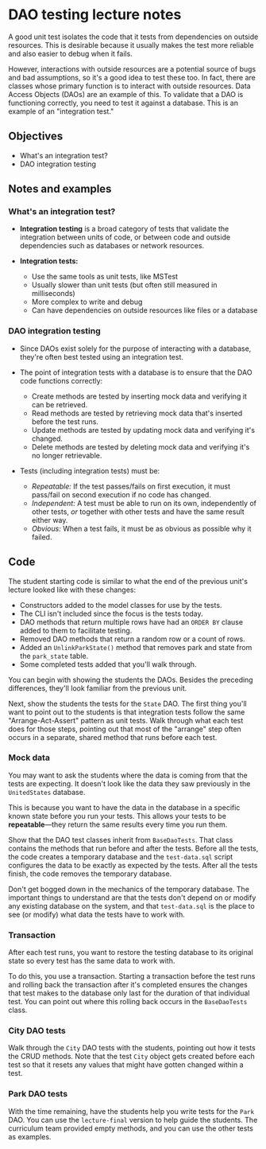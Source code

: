 # DAO testing lecture notes

A good unit test isolates the code that it tests from dependencies on outside resources. This is desirable because it usually makes the test more reliable and also easier to debug when it fails.

However, interactions with outside resources are a potential source of bugs and bad assumptions, so it's a good idea to test these too. In fact, there are classes whose primary function is to interact with outside resources. Data Access Objects (DAOs) are an example of this. To validate that a DAO is functioning correctly, you need to test it against a database. This is an example of an "integration test."

## Objectives

* What's an integration test?
* DAO integration testing

## Notes and examples

### What's an integration test?

- **Integration testing** is a broad category of tests that validate the integration between units of code, or between code and outside dependencies such as databases or network resources.

- **Integration tests:**
    - Use the same tools as unit tests, like MSTest
    - Usually slower than unit tests (but often still measured in milliseconds)
    - More complex to write and debug
    - Can have dependencies on outside resources like files or a database

### DAO integration testing

- Since DAOs exist solely for the purpose of interacting with a database, they're often best tested using an integration test.

- The point of integration tests with a database is to ensure that the DAO code functions correctly:
    * Create methods are tested by inserting mock data and verifying it can be retrieved.
    * Read methods are tested by retrieving mock data that's inserted before the test runs.
    * Update methods are tested by updating mock data and verifying it's changed.
    * Delete methods are tested by deleting mock data and verifying it's no longer retrievable.

- Tests (including integration tests) must be:
    - *Repeatable:* If the test passes/fails on first execution, it must pass/fail on second execution if no code has changed.
    - *Independent:* A test must be able to run on its own, independently of other tests, *or* together with other tests and have the same result either way.
    - *Obvious:* When a test fails, it must be as obvious as possible why it failed.

## Code

The student starting code is similar to what the end of the previous unit's lecture looked like with these changes:

* Constructors added to the model classes for use by the tests.
* The CLI isn't included since the focus is the tests today.
* DAO methods that return multiple rows have had an `ORDER BY` clause added to them to facilitate testing.
* Removed DAO methods that return a random row or a count of rows.
* Added an `UnlinkParkState()` method that removes park and state from the `park_state` table.
* Some completed tests added that you'll walk through.

You can begin with showing the students the DAOs. Besides the preceding differences, they'll look familiar from the previous unit.

Next, show the students the tests for the `State` DAO. The first thing you'll want to point out to the students is that integration tests follow the same "Arrange-Act-Assert" pattern as unit tests. Walk through what each test does for those steps, pointing out that most of the "arrange" step often occurs in a separate, shared method that runs before each test.

### Mock data

You may want to ask the students where the data is coming from that the tests are expecting. It doesn't look like the data they saw previously in the `UnitedStates` database.

This is because you want to have the data in the database in a specific known state before you run your tests. This allows your tests to be **repeatable**—they return the same results every time you run them.

Show that the DAO test classes inherit from `BaseDaoTests`. That class contains the methods that run before and after the tests. Before all the tests, the code creates a temporary database and the `test-data.sql` script configures the data to be exactly as expected by the tests. After all the tests finish, the code removes the temporary database.

Don't get bogged down in the mechanics of the temporary database. The important things to understand are that the tests don't depend on or modify any existing database on the system, and that `test-data.sql` is the place to see (or modify) what data the tests have to work with.

### Transaction

After each test runs, you want to restore the testing database to its original state so every test has the same data to work with.

To do this, you use a transaction. Starting a transaction before the test runs and rolling back the transaction after it's completed ensures the changes that test makes to the database only last for the duration of that individual test. You can point out where this rolling back occurs in the `BaseDaoTests` class.

### City DAO tests

Walk through the `City` DAO tests with the students, pointing out how it tests the CRUD methods. Note that the test `City` object gets created before each test so that it resets any values that might have gotten changed within a test.

### Park DAO tests

With the time remaining, have the students help you write tests for the `Park` DAO. You can use the `lecture-final` version to help guide the students. The curriculum team provided empty methods, and you can use the other tests as examples.
